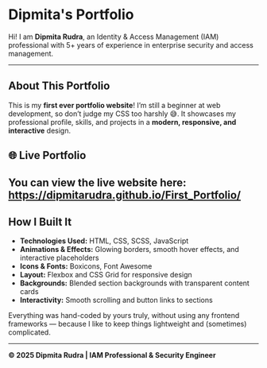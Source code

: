 # Dipmita's Portfolio

Hi! I am **Dipmita Rudra**, an Identity & Access Management (IAM) professional with 5+ years of experience in enterprise security and access management.  

---

## About This Portfolio
This is my **first ever portfolio website**! I’m still a beginner at web development, so don’t judge my CSS too harshly 😅. It showcases my professional profile, skills, and projects in a **modern, responsive, and interactive** design.

## 🌐 Live Portfolio
You can view the live website here: https://dipmitarudra.github.io/First_Portfolio/
---

## How I Built It
- **Technologies Used:** HTML, CSS, SCSS, JavaScript  
- **Animations & Effects:** Glowing borders, smooth hover effects, and interactive placeholders  
- **Icons & Fonts:** Boxicons, Font Awesome  
- **Layout:** Flexbox and CSS Grid for responsive design  
- **Backgrounds:** Blended section backgrounds with transparent content cards  
- **Interactivity:** Smooth scrolling and button links to sections  

Everything was hand-coded by yours truly, without using any frontend frameworks — because I like to keep things lightweight and (sometimes) complicated.  

---

**© 2025 Dipmita Rudra | IAM Professional & Security Engineer**
